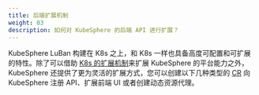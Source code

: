 ```yaml
---
title: 后端扩展机制
weight: 03
description: 如何对 KubeSphere 的后端 API 进行扩展？
---
```


KubeSphere LuBan 构建在 K8s 之上，和 K8s 一样也具备高度可配置和可扩展的特性。除了可以借助 [K8s 的扩展机制](https://kubernetes.io/docs/concepts/extend-kubernetes/)来扩展 KubeSphere 的平台能力之外，KubeSphere 还提供了更为灵活的扩展方式，您可以创建以下几种类型的 [CR](https://kubernetes.io/docs/concepts/extend-kubernetes/api-extension/custom-resources/) 向 KubeSphere 注册 API、扩展前端 UI 或者创建动态资源代理。
